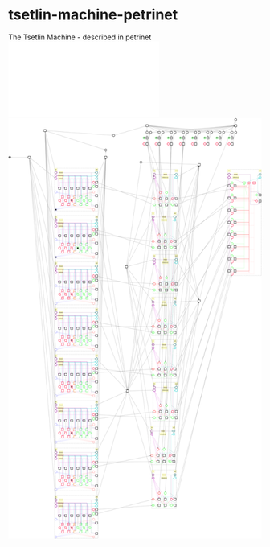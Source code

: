 # tsetlin-machine-petrinet
The Tsetlin Machine - described in petrinet
![Tsetlin Machine PDF](tsetlin_machine.pdf)
![Tsetlin Machine Image](tsetlin_machine.png)
